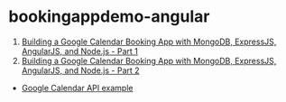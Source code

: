 bookingappdemo-angular
======================

1. [Building a Google Calendar Booking App with MongoDB, ExpressJS, AngularJS, and Node.js - Part 1](http://www.jonathanbroquist.com/building-a-google-calendar-booking-app-with-mongodb-expressjs-angularjs-and-node-js-part-1/)
2. [Building a Google Calendar Booking App with MongoDB, ExpressJS, AngularJS, and Node.js - Part 2](http://www.jonathanbroquist.com/building-a-google-calendar-booking-app-with-mongodb-expressjs-angularjs-and-node-js-part-2/)

* [Google Calendar API example](https://github.com/ULL-ESIT-MII-CA-1718/nodejs-google-calendar-example)

